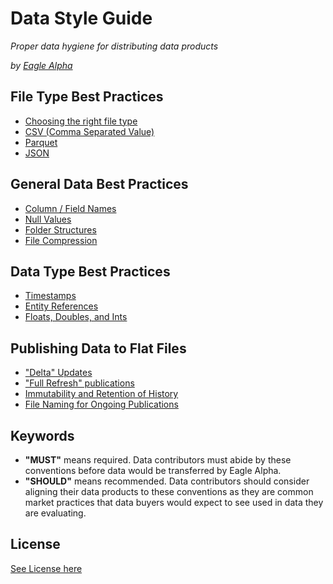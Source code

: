# Data Style Guide
_Proper data hygiene for distributing data products_

_by [Eagle Alpha](https://eaglealpha.com)_

## File Type Best Practices

- [Choosing the right file type](file_types/choosing_the_right_file_type.md)
- [CSV (Comma Separated Value)](file_types/csv.md)
- [Parquet](file_types/parquet.md)
- [JSON](file_types/json.md)

## General Data Best Practices

- [Column / Field Names](general/column_names.md)
- [Null Values](general/null_values.md)
- [Folder Structures](general/folder_structures.md)
- [File Compression](general/compression.md)

## Data Type Best Practices

- [Timestamps](data_types/timestamps.md)
- [Entity References](data_types/entity_references.md)
- [Floats, Doubles, and Ints](data_types/numeric.md)

## Publishing Data to Flat Files

- ["Delta" Updates](publishing/deltas.md)
- ["Full Refresh" publications](publishing/full_refresh.md)
- [Immutability and Retention of History](publishing/immutability.md)
- [File Naming for Ongoing Publications](publishing/naming_files.md)



## Keywords

- __"MUST"__ means required. Data contributors must abide by these conventions before data would be transferred by Eagle Alpha.
- __"SHOULD"__ means recommended. Data contributors should consider aligning their data products to these conventions as they are common market practices that data buyers would expect to see used in data they are evaluating.

## License
[See License here](LICENSE)
